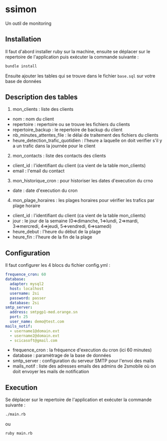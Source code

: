ssimon
======

Un outil de monitoring

Installation
------------
Il faut d'abord installer ruby sur la machine, ensuite se déplacer sur le repertoire de l'application puis exécuter la commande suivante :
```bash
bundle install
```
Ensuite ajouter les tables qui se trouve dans le fichier `base.sql` sur votre base de données

Description des tables
----------------------
1. mon_clients : liste des clients
  + nom : nom du client
  + repertoire : repertoire ou se trouve les fichiers du clients
  + repertoire_backup : le repertoire de backup du client
  + nb_minutes_attentes_file : le délai de traitement des fichiers du clients
  + heure_detection_trafic_quotidien : l'heure a laquelle on doit verifier s'il y a un trafic dans la journée pour le client
2. mon_contacts : liste des contacts des clients
  + client_id : l'identifiant du client (ca vient de la table mon_clients)
  + email : l'email du contact
3. mon_historique_cron : pour historiser les dates d'execution du crno
  + date : date d'execution du cron
4. mon_plage_horaires : les plages horaires pour vérifier les trafics par plage horaire
  + client_id : l'identifiant du client (ca vient de la table mon_clients)
  + jour : le jour de la semaine (0=>dimanche, 1=>lundi, 2=>mardi, 3=>mercredi, 4=>jeudi, 5=>vendredi, 6=>samedi)
  + heure_debut : l'heure du début de la plage
  + heure_fin : l'heure de la fin de la plage

Configuration
-------------
Il faut configurer les 4 blocs du fichier config.yml :
```yaml
frequence_cron: 60
database:
  adapter: mysql2
  host: localhost
  username: 2si
  password: passer
  database: 2si
smtp_server:
  address: smtpgp1-med.orange.sn
  port: 25
  user_name: demo@test.com
mails_notif:
  - username1@domain.ext
  - username2@domain.ext
  - scicasoft@gmail.com
```
+ frequence_cron : la fréquence d'execution du cron (ici 60 minutes)
+ database : paramètrage de la base de données
+ smtp_server : configuration du serveur SMTP pour l'envoi des mails
+ mails_notif : liste des adresses emails des admins de 2smobile où on doit envoyer les mails de notification

Execution
---------
Se déplacer sur le repertoire de l'application et exécuter la commande suivante :
```bash
./main.rb
```
ou
```bash
ruby main.rb
```
